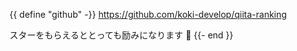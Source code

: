 {{ define "github" -}}
https://github.com/koki-develop/qiita-ranking

スターをもらえるととっても励みになります :bow:
{{- end }}

